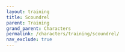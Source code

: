 ```yaml
---
layout: training
title: Scoundrel
parent: Training
grand_parent: Characters
permalink: /characters/training/scoundrel/
nav_exclude: true
---
```

